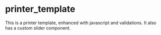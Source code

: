 # printer_template

This is a printer template, enhanced with javascript and validations.
It also has a custom slider component.
